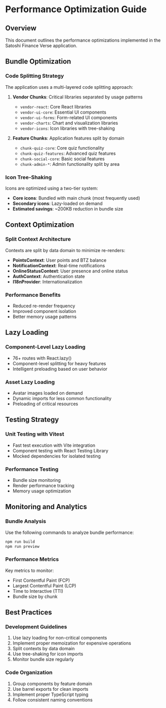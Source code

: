 # Performance Optimization Guide

## Overview
This document outlines the performance optimizations implemented in the Satoshi Finance Verse application.

## Bundle Optimization

### Code Splitting Strategy
The application uses a multi-layered code splitting approach:

1. **Vendor Chunks**: Critical libraries separated by usage patterns
   - `vendor-react`: Core React libraries
   - `vendor-ui-core`: Essential UI components
   - `vendor-ui-forms`: Form-related UI components
   - `vendor-charts`: Chart and visualization libraries
   - `vendor-icons`: Icon libraries with tree-shaking

2. **Feature Chunks**: Application features split by domain
   - `chunk-quiz-core`: Core quiz functionality
   - `chunk-quiz-features`: Advanced quiz features
   - `chunk-social-core`: Basic social features
   - `chunk-admin-*`: Admin functionality split by area

### Icon Tree-Shaking
Icons are optimized using a two-tier system:
- **Core icons**: Bundled with main chunk (most frequently used)
- **Secondary icons**: Lazy-loaded on demand
- **Estimated savings**: ~200KB reduction in bundle size

## Context Optimization

### Split Context Architecture
Contexts are split by data domain to minimize re-renders:

- **PointsContext**: User points and BTZ balance
- **NotificationContext**: Real-time notifications
- **OnlineStatusContext**: User presence and online status
- **AuthContext**: Authentication state
- **I18nProvider**: Internationalization

### Performance Benefits
- Reduced re-render frequency
- Improved component isolation
- Better memory usage patterns

## Lazy Loading

### Component-Level Lazy Loading
- 76+ routes with React.lazy()
- Component-level splitting for heavy features
- Intelligent preloading based on user behavior

### Asset Lazy Loading
- Avatar images loaded on demand
- Dynamic imports for less common functionality
- Preloading of critical resources

## Testing Strategy

### Unit Testing with Vitest
- Fast test execution with Vite integration
- Component testing with React Testing Library
- Mocked dependencies for isolated testing

### Performance Testing
- Bundle size monitoring
- Render performance tracking
- Memory usage optimization

## Monitoring and Analytics

### Bundle Analysis
Use the following commands to analyze bundle performance:

```bash
npm run build
npm run preview
```

### Performance Metrics
Key metrics to monitor:
- First Contentful Paint (FCP)
- Largest Contentful Paint (LCP)
- Time to Interactive (TTI)
- Bundle size by chunk

## Best Practices

### Development Guidelines
1. Use lazy loading for non-critical components
2. Implement proper memoization for expensive operations
3. Split contexts by data domain
4. Use tree-shaking for icon imports
5. Monitor bundle size regularly

### Code Organization
1. Group components by feature domain
2. Use barrel exports for clean imports
3. Implement proper TypeScript typing
4. Follow consistent naming conventions

